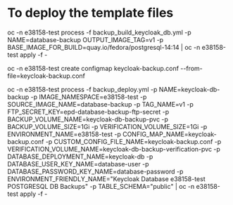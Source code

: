# To deploy the template files
oc -n e38158-test process -f backup_build_keycloak_db.yml -p NAME=database-backup OUTPUT_IMAGE_TAG=v1 -p BASE_IMAGE_FOR_BUILD=quay.io/fedora/postgresql-14:14 | oc -n e38158-test apply -f -
		
oc -n e38158-test create configmap keycloak-backup.conf --from-file=keycloak-backup.conf


oc -n e38158-test process -f backup_deploy.yml -p NAME=keycloak-db-backup -p IMAGE_NAMESPACE=e38158-test -p SOURCE_IMAGE_NAME=database-backup -p TAG_NAME=v1 -p FTP_SECRET_KEY=epd-database-backup-ftp-secret -p BACKUP_VOLUME_NAME=keycloak-db-backup-pvc -p BACKUP_VOLUME_SIZE=1Gi -p VERIFICATION_VOLUME_SIZE=1Gi -p ENVIRONMENT_NAME=e38158-test -p CONFIG_MAP_NAME=keycloak-backup.conf -p CUSTOM_CONFIG_FILE_NAME=keycloak-backup.conf -p VERIFICATION_VOLUME_NAME=keycloak-db-backup-verification-pvc -p DATABASE_DEPLOYMENT_NAME=keycloak-db -p DATABASE_USER_KEY_NAME=database-user -p DATABASE_PASSWORD_KEY_NAME=database-password -p ENVIRONMENT_FRIENDLY_NAME="Keycloak Database e38158-test POSTGRESQL DB Backups" -p TABLE_SCHEMA="public" | oc -n e38158-test apply -f -